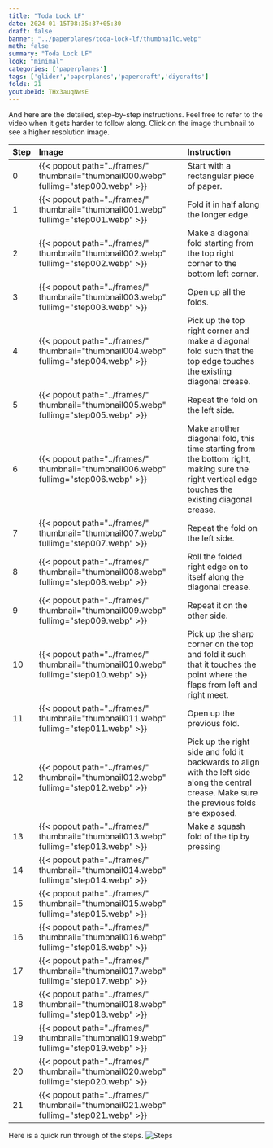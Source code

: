 ```yaml
---
title: "Toda Lock LF"
date: 2024-01-15T08:35:37+05:30
draft: false
banner: "../paperplanes/toda-lock-lf/thumbnailc.webp"
math: false
summary: "Toda Lock LF"
look: "minimal"
categories: ['paperplanes']
tags: ['glider','paperplanes','papercraft','diycrafts']
folds: 21
youtubeId: THx3auqNwsE
---
```



And here are the detailed, step-by-step instructions. Feel free to refer to the video when it gets harder to follow along. Click on the image thumbnail to see a higher resolution image. 

|Step|Image|Instruction|
|:-|:-|:------|
|0| {{< popout path="../frames/" thumbnail="thumbnail000.webp" fullimg="step000.webp" >}} | Start with a rectangular piece of paper. |
|1| {{< popout path="../frames/" thumbnail="thumbnail001.webp" fullimg="step001.webp" >}} | Fold it in half along the longer edge. |
|2| {{< popout path="../frames/" thumbnail="thumbnail002.webp" fullimg="step002.webp" >}} | Make a diagonal fold starting from the top right corner to the bottom left corner. |
|3| {{< popout path="../frames/" thumbnail="thumbnail003.webp" fullimg="step003.webp" >}} | Open up all the folds. |
|4| {{< popout path="../frames/" thumbnail="thumbnail004.webp" fullimg="step004.webp" >}} | Pick up the top right corner and make a diagonal fold such that the top edge touches the existing diagonal crease.  |
|5| {{< popout path="../frames/" thumbnail="thumbnail005.webp" fullimg="step005.webp" >}} | Repeat the fold on the left side. |
|6| {{< popout path="../frames/" thumbnail="thumbnail006.webp" fullimg="step006.webp" >}} | Make another diagonal fold, this time starting from the bottom right, making sure the right vertical edge touches the existing diagonal crease. |
|7| {{< popout path="../frames/" thumbnail="thumbnail007.webp" fullimg="step007.webp" >}} | Repeat the fold on the left side. |
|8| {{< popout path="../frames/" thumbnail="thumbnail008.webp" fullimg="step008.webp" >}} | Roll the folded right edge on to itself along the diagonal crease. |
|9| {{< popout path="../frames/" thumbnail="thumbnail009.webp" fullimg="step009.webp" >}} | Repeat it on the other side. |
|10| {{< popout path="../frames/" thumbnail="thumbnail010.webp" fullimg="step010.webp" >}} | Pick up the sharp corner on the top and fold it such that it touches the point where the flaps from left and right meet. |
|11| {{< popout path="../frames/" thumbnail="thumbnail011.webp" fullimg="step011.webp" >}} | Open up the previous fold. |
|12| {{< popout path="../frames/" thumbnail="thumbnail012.webp" fullimg="step012.webp" >}} | Pick up the right side and fold it backwards to align with the left side along the central crease. Make sure the previous folds are exposed. |
|13| {{< popout path="../frames/" thumbnail="thumbnail013.webp" fullimg="step013.webp" >}} | Make a squash fold of the tip by pressing  |
|14| {{< popout path="../frames/" thumbnail="thumbnail014.webp" fullimg="step014.webp" >}} |  |
|15| {{< popout path="../frames/" thumbnail="thumbnail015.webp" fullimg="step015.webp" >}} |  |
|16| {{< popout path="../frames/" thumbnail="thumbnail016.webp" fullimg="step016.webp" >}} |  |
|17| {{< popout path="../frames/" thumbnail="thumbnail017.webp" fullimg="step017.webp" >}} |  |
|18| {{< popout path="../frames/" thumbnail="thumbnail018.webp" fullimg="step018.webp" >}} |  |
|19| {{< popout path="../frames/" thumbnail="thumbnail019.webp" fullimg="step019.webp" >}} |  |
|20| {{< popout path="../frames/" thumbnail="thumbnail020.webp" fullimg="step020.webp" >}} |  |
|21| {{< popout path="../frames/" thumbnail="thumbnail021.webp" fullimg="step021.webp" >}} |  |

Here is a quick run through of the steps. 
![Steps](../frames/steps_thumbnail.gif)
